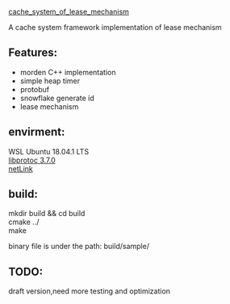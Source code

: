 [cache_system_of_lease_mechanism](https://github.com/rynzen/cache_system_of_lease_mechanism.git)

A cache system framework implementation of lease mechanism

## Features:
* morden C++ implementation
* simple heap timer
* protobuf 
* snowflake generate id
* lease mechanism 

## envirment:
WSL Ubuntu 18.04.1 LTS<br>
[libprotoc 3.7.0](https://github.com/protocolbuffers/protobuf.git)<br>
[netLink](https://github.com/Lichtso/netLink.git)<br>
  
## build:
  mkdir build && cd build<br>
  cmake ../<br>
  make<br>
  
  binary file is under the path: build/sample/


## TODO:
  draft version,need more testing and optimization<br>

